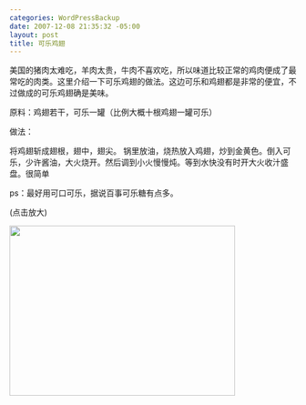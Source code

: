 ```yaml
--- 
categories: WordPressBackup
date: 2007-12-08 21:35:32 -05:00
layout: post
title: 可乐鸡翅
---
```

美国的猪肉太难吃，羊肉太贵，牛肉不喜欢吃，所以味道比较正常的鸡肉便成了最常吃的肉类。这里介绍一下可乐鸡翅的做法。这边可乐和鸡翅都是非常的便宜，不过做成的可乐鸡翅确是美味。

原料：鸡翅若干，可乐一罐（比例大概十根鸡翅一罐可乐）

做法：

将鸡翅斩成翅根，翅中，翅尖。 锅里放油，烧热放入鸡翅，炒到金黄色。倒入可乐，少许酱油，大火烧开。然后调到小火慢慢炖。等到水快没有时开大火收汁盛盘。很简单

ps：最好用可口可乐，据说百事可乐糖有点多。

(点击放大)

<a href="http://www.ztnote.com/wp-content/uploads/2007/12/00014.jpg"><img src="http://www.ztnote.com/wp-content/uploads/2007/12/00014.jpg" border="0" alt="" width="396" height="299" /></a>
